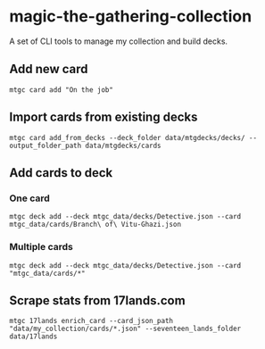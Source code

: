 # magic-the-gathering-collection
A set of CLI tools to manage my collection and build decks.

## Add new card
```
mtgc card add "On the job"
```

## Import cards from existing decks
```
mtgc card add_from_decks --deck_folder data/mtgdecks/decks/ --output_folder_path data/mtgdecks/cards
```

## Add cards to deck
### One card
```
mtgc deck add --deck mtgc_data/decks/Detective.json --card mtgc_data/cards/Branch\ of\ Vitu-Ghazi.json
```

### Multiple cards
```
mtgc deck add --deck mtgc_data/decks/Detective.json --card "mtgc_data/cards/*"
```

## Scrape stats from 17lands.com
```
mtgc 17lands enrich_card --card_json_path "data/my_collection/cards/*.json" --seventeen_lands_folder data/17lands
```
